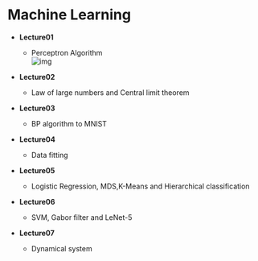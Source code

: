 Machine Learning
==
* **Lecture01**
	* Perceptron Algorithm<br>
  ![img](https://github.com/sjm1992st/Machine_learning/blob/master/machine_learning_img/Perceptron.png)<br>
* **Lecture02**
	* Law of large numbers and Central limit theorem

* **Lecture03**
	* BP algorithm to MNIST

* **Lecture04**
	* Data fitting

* **Lecture05**
	* Logistic Regression, MDS,K-Means and Hierarchical classification

* **Lecture06**
	* SVM, Gabor filter and LeNet-5

* **Lecture07**
	* Dynamical system
